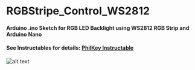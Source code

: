 # RGBStripe_Control_WS2812
#### Arduino .ino Sketch for RGB LED Backlight using WS2812 RGB Strip and Arduino Nano
#### See Instructables for details: [PhilKey Instructable](https://www.instructables.com/member/PhilKey/)
![alt text](https://i.imgur.com/6Gizjin.jpg "Instructables Cover")

